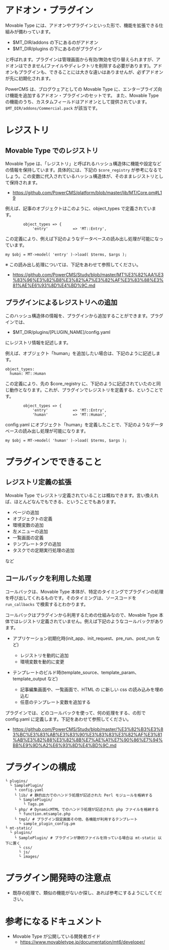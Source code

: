 # アドオン・プラグイン

Movable Type には、アドオンやプラグインといった形で、機能を拡張できる仕組みが備わっています。

- $MT_DIR/addons の下にあるのがアドオン
- $MT_DIR/plugins の下にあるのがプラグイン

と呼ばれます。プラグインは管理画面から有効/無効を切り替えられますが、アドオンはできません(ファイルやディレクトリを削除する必要があります)。アドオンもプラグインも、できることには大きな違いはありませんが、必ずアドオンが先に初期化されます。

PowerCMS は、ブログウェアとしての Movable Type に、エンタープライズ向け機能を追加するアドオン・プラグインのセットです。
また、Movable Type の機能のうち、カスタムフィールドはアドオンとして提供されています。`$MT_DIR/addons/Commercial.pack` が該当です。

# レジストリ

## Movable Type でのレジストリ

Movable Type は、「レジストリ」と呼ばれるハッシュ構造体に機能や設定などの情報を保持しています。具体的には、下記の `$core_registry` が参考になるでしょう。この変数に代入されているハッシュ構造体が、そのままレジストリとして保持されます。

- https://github.com/PowerCMS/platform/blob/master/lib/MT/Core.pm#L19

例えば、記事のオブジェクトはこのように、object_types で定義されています。

```
        object_types => {
            'entry'           => 'MT::Entry',
```

この定義により、例えば下記のようなデータベースの読み出し処理が可能になっています。

```
my $obj = MT->model( 'entry' )->load( $terms, $args );
```

※ この読み出し処理については、下記をあわせて参照してください。
- https://github.com/PowerCMS/Study/blob/master/MT%E3%82%AA%E3%83%96%E3%82%B8%E3%82%A7%E3%82%AF%E3%83%88%E3%81%AE%E6%93%8D%E4%BD%9C.md

## プラグインによるレジストリへの追加

このハッシュ構造体の情報を、プラグインから追加することができます。プラグインでは、

- $MT_DIR/plugins/[PLUGIN_NAME]/config.yaml

にレジストリ情報を記述します。

例えば、オブジェクト「human」を追加したい場合は、下記のように記述します。

```
object_types:
  human: MT::Human
```

この定義により、先の $core_registry に、下記のように記述されていたのと同じ動作となります。これが、プラグインでレジストリを定義する、ということです。

```
        object_types => {
            'entry'           => 'MT::Entry',
            'human'           => 'MT::Human',
```

config.yaml にオブジェクト「human」を定義したことで、下記のようなデータベースの読み出し処理が可能になります。

```
my $obj = MT->model( 'human' )->load( $terms, $args );
```

# プラグインでできること

## レジストリ定義の拡張

Movable Type でレジストリ定義されていることは概ねできます。言い換えれば、ほとんどなんでもできる、ということでもあります。

- ページの追加
- オブジェクトの定義
- 環境変数の追加
- 左メニューの追加
- 一覧画面の定義
- テンプレートタグの追加
- タスクでの定期実行処理の追加

など

## コールバックを利用した処理

コールバックは、Movable Type 本体が、特定のタイミングでプラグインの処理を呼び出してくれるものです。そのタイミングは、ソースコードを `run_callbacks` で検索するとわかります。  

コールバックはプラグインから利用するための仕組みなので、Movable Type 本体ではレジストリ定義されていません。例えば下記のようなコールバックがあります。

- アプリケーション初期化時(init_app、init_request、pre_run、post_run など)
  - レジストリを動的に追加
  - 環境変数を動的に変更

- テンプレートのビルド時(template_source、template_param、template_output など)
  - 記事編集画面や、一覧画面で、HTML の <head> に新しい css の読み込みを埋め込む
  - 任意のテンプレート変数を追加する

プラグインでは、どのコールバックを使って、何の処理をする、の形で config.yaml に定義します。下記をあわせて参照してください。
- https://github.com/PowerCMS/Study/blob/master/%E3%82%B3%E3%83%BC%E3%83%AB%E3%83%90%E3%83%83%E3%82%AF%E3%81%AB%E3%82%88%E3%82%8B%E7%AE%A1%E7%90%86%E7%94%BB%E9%9D%A2%E6%93%8D%E4%BD%9C.md

# プラグインの構成

```
└ plugins/
  └ SamplePlugin/
    └ config.yaml
    └ lib/ # 静的出力でのハンドラ処理が記述された Perl モジュールを格納する
      └ SamplePlugin/
        └ Tags.pm
    └ php/ # DynamicMTML でのハンドラ処理が記述された php ファイルを格納する
      └ function.mtsample.php
    └ tmpl/ # プラグイン設定画面その他、各機能が利用するテンプレート
      └ sample_plugin_config.pm
└ mt-static/
  └ plugins/
    └ SamplePlugin/ # プラグインが静的ファイルを持っている場合は mt-static 以下に置く
      └ css/
      └ js/
      └ images/
```

# プラグイン開発時の注意点

- 既存の処理で、類似の機能がないか探し、あれば参考にするようにしてください。

# 参考になるドキュメント

- Movable Type が公開している開発者ガイド
  - https://www.movabletype.jp/documentation/mt6/developer/
